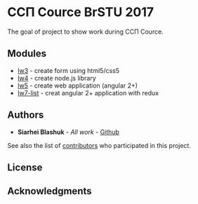 # ССП Cource BrSTU 2017

The goal of project to show work during ССП Cource.

## Modules

* [lw3](lw3/README.md) - create form using html5/css5  
* [lw4](lw4/README.md) - create node.js library 
* [lw5](lw5/README.md) - create web application (angular 2+)
* [lw7-list](lw7-list/README.md) - creat angular 2+ application with redux

## Authors

* **Siarhei Blashuk** - *All work* - [Github](https://github.com/BSGfB)

See also the list of [contributors](https://github.com/BSGfB/ssp/contributors) who participated in this project.

## License

## Acknowledgments
